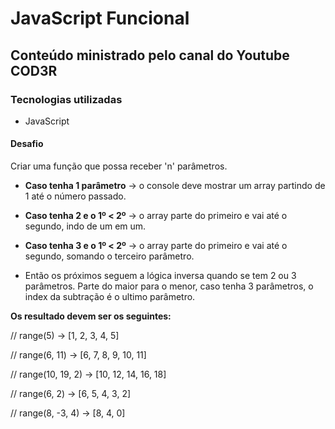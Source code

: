 # JavaScript Funcional

## Conteúdo ministrado pelo canal do Youtube COD3R

### Tecnologias utilizadas

- JavaScript

#### Desafio

Criar uma função que possa receber 'n' parâmetros.

- __Caso tenha 1 parâmetro__ -> o console deve mostrar um array partindo de 1 até o número passado.

- **Caso tenha 2 e o 1º < 2º** -> o array parte do primeiro e vai até o segundo, indo de um em um.

- **Caso tenha 3 e o 1º < 2º** -> o array parte do primeiro e vai até o segundo, somando o terceiro parâmetro.

- Então os próximos seguem a lógica inversa quando se tem 2 ou 3 parâmetros. Parte do maior para o menor, caso tenha 3 parâmetros, o index da subtração é o ultimo parâmetro.

**Os resultado devem ser os seguintes:**

// range(5) -> [1, 2, 3, 4, 5] 

// range(6, 11) -> [6, 7, 8, 9, 10, 11]

// range(10, 19, 2) -> [10, 12, 14, 16, 18]

// range(6, 2) -> [6, 5, 4, 3, 2]

// range(8, -3, 4) -> [8, 4, 0]
